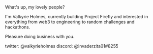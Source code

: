 What's up, my lovely people?

I'm Valkyrie Holmes, currently building Project Firefly and interested in everything from web3 to engineering to random challenges and hackathons.

Pleasure doing business with you.


twitter: @valkyrieholmes
discord: @invaderzita01#8255
